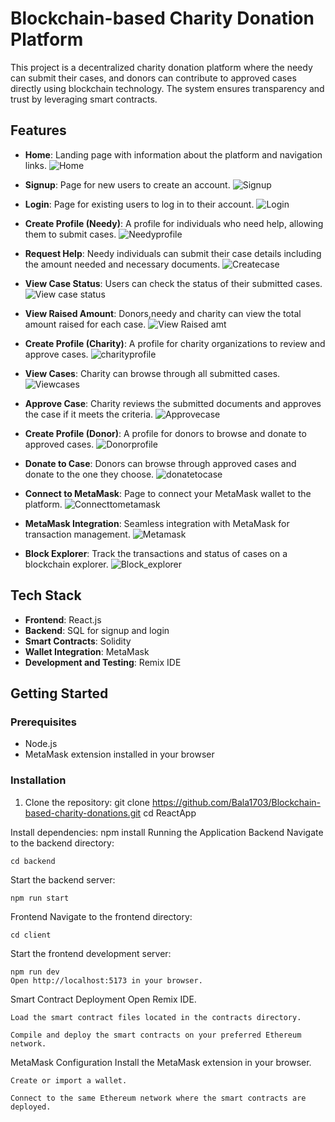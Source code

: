 # Blockchain-based Charity Donation Platform

This project is a decentralized charity donation platform where the needy can submit their cases, and donors can contribute to approved cases directly using blockchain technology. The system ensures transparency and trust by leveraging smart contracts.

## Features

- **Home**: Landing page with information about the platform and navigation links.
  ![Home](https://github.com/Bala1703/Blockchain-based-charity-donations/assets/138019223/75a4b970-2bd4-4586-9199-0de38ef98c36)

- **Signup**: Page for new users to create an account.
  ![Signup](https://github.com/Bala1703/Blockchain-based-charity-donations/assets/138019223/f4d26e93-1326-423e-9d27-cd21982d0f1e)

- **Login**: Page for existing users to log in to their account.
![Login](https://github.com/Bala1703/Blockchain-based-charity-donations/assets/138019223/0c52317d-8011-4893-a0c6-564028827660)

- **Create Profile (Needy)**: A profile for individuals who need help, allowing them to submit cases.
![Needyprofile](https://github.com/Bala1703/Blockchain-based-charity-donations/assets/138019223/92114ce3-c529-4e64-8097-5d85e6018e30)

- **Request Help**: Needy individuals can submit their case details including the amount needed and necessary documents.
![Createcase](https://github.com/Bala1703/Blockchain-based-charity-donations/assets/138019223/623351f1-65cb-4265-9a4f-f4fe1431fb27)

- **View Case Status**: Users can check the status of their submitted cases.
![View case status](https://github.com/Bala1703/Blockchain-based-charity-donations/assets/138019223/1e8a884b-b6a8-4377-a33e-6976472da153)

- **View Raised Amount**: Donors,needy and charity can view the total amount raised for each case.
![View Raised amt](https://github.com/Bala1703/Blockchain-based-charity-donations/assets/138019223/69ea8e6b-b5b9-4f4c-bb9b-62dcd54705fe)

- **Create Profile (Charity)**: A profile for charity organizations to review and approve cases.
![charityprofile](https://github.com/Bala1703/Blockchain-based-charity-donations/assets/138019223/07c403fc-a05d-44f4-9663-fb2299b136d6)

 - **View Cases**: Charity can browse through all submitted cases.
![Viewcases](https://github.com/Bala1703/Blockchain-based-charity-donations/assets/138019223/f2ad4b33-fb9d-4ef9-a82f-d6314091326c)

 - **Approve Case**: Charity reviews the submitted documents and approves the case if it meets the criteria.
![Approvecase](https://github.com/Bala1703/Blockchain-based-charity-donations/assets/138019223/288bb06a-d4c8-48e4-b75f-46fbb0fe3328)

- **Create Profile (Donor)**: A profile for donors to browse and donate to approved cases.
![Donorprofile](https://github.com/Bala1703/Blockchain-based-charity-donations/assets/138019223/5eead558-5463-4dc0-97cd-14405cd1bd50)

- **Donate to Case**: Donors can browse through approved cases and donate to the one they choose.
![donatetocase](https://github.com/Bala1703/Blockchain-based-charity-donations/assets/138019223/dfef036a-c05f-4820-a45f-6083709fe7e1)

- **Connect to MetaMask**: Page to connect your MetaMask wallet to the platform.
![Connecttometamask](https://github.com/Bala1703/Blockchain-based-charity-donations/assets/138019223/db517cb3-c1c8-40cb-b4e0-2fbfcf5f000f)

- **MetaMask Integration**: Seamless integration with MetaMask for transaction management.
![Metamask](https://github.com/Bala1703/Blockchain-based-charity-donations/assets/138019223/05577a53-35e8-4791-927a-9a2bca95c440)

- **Block Explorer**: Track the transactions and status of cases on a blockchain explorer.
![Block_explorer](https://github.com/Bala1703/Blockchain-based-charity-donations/assets/138019223/9be060e3-4833-4706-a892-6406e51f2f44)

## Tech Stack

- **Frontend**: React.js
- **Backend**: SQL for signup and login
- **Smart Contracts**: Solidity
- **Wallet Integration**: MetaMask
- **Development and Testing**: Remix IDE

## Getting Started

### Prerequisites

- Node.js
- MetaMask extension installed in your browser

### Installation

1. Clone the repository:
   git clone https://github.com/Bala1703/Blockchain-based-charity-donations.git
   cd ReactApp

Install dependencies:
    npm install
Running the Application
Backend
   Navigate to the backend directory:

    cd backend
Start the backend server:

    npm run start
Frontend
  Navigate to the frontend directory:

    cd client
Start the frontend development server:

    npm run dev
    Open http://localhost:5173 in your browser.

Smart Contract Deployment
    Open Remix IDE.

    Load the smart contract files located in the contracts directory.

    Compile and deploy the smart contracts on your preferred Ethereum network.


MetaMask Configuration
    Install the MetaMask extension in your browser.

    Create or import a wallet.

    Connect to the same Ethereum network where the smart contracts are deployed.
